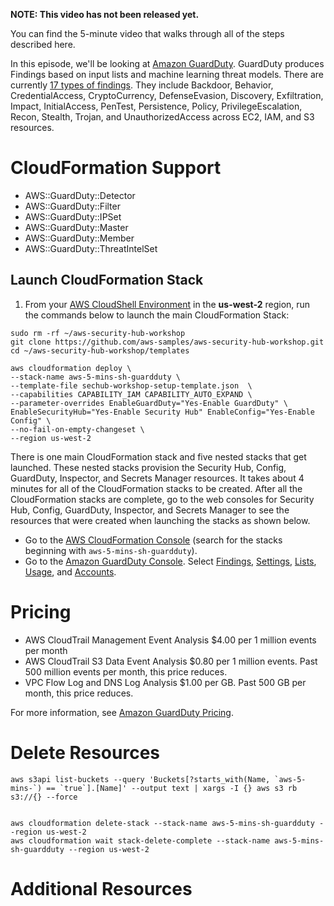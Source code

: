 **NOTE: This video has not been released yet.**

You can find the 5-minute video that walks through all of the steps described here. 

In this episode, we'll be looking at [Amazon GuardDuty](https://aws.amazon.com/guardduty/). GuardDuty produces Findings based on input lists and machine learning threat models. There are currently [17 types of findings](https://docs.aws.amazon.com/guardduty/latest/ug/guardduty_finding-types-active.html#findings-table). They include Backdoor, Behavior, CredentialAccess, CryptoCurrency, DefenseEvasion, Discovery, Exfiltration, Impact, InitialAccess, PenTest, Persistence, Policy, PrivilegeEscalation, Recon, Stealth, Trojan, and UnauthorizedAccess across EC2, IAM, and S3 resources. 


# CloudFormation Support
* AWS::GuardDuty::Detector
* AWS::GuardDuty::Filter
* AWS::GuardDuty::IPSet
* AWS::GuardDuty::Master
* AWS::GuardDuty::Member
* AWS::GuardDuty::ThreatIntelSet

## Launch CloudFormation Stack
1. From your [AWS CloudShell Environment](https://us-west-2.console.aws.amazon.com/cloudshell/home?region=us-west-2#) in the **us-west-2** region, run the commands below to launch the main CloudFormation Stack:

```
sudo rm -rf ~/aws-security-hub-workshop
git clone https://github.com/aws-samples/aws-security-hub-workshop.git
cd ~/aws-security-hub-workshop/templates
```

```
aws cloudformation deploy \
--stack-name aws-5-mins-sh-guardduty \
--template-file sechub-workshop-setup-template.json  \
--capabilities CAPABILITY_IAM CAPABILITY_AUTO_EXPAND \
--parameter-overrides EnableGuardDuty="Yes-Enable GuardDuty" \
EnableSecurityHub="Yes-Enable Security Hub" EnableConfig="Yes-Enable Config" \
--no-fail-on-empty-changeset \
--region us-west-2
```

There is one main CloudFormation stack and five nested stacks that get launched. These nested stacks provision the Security Hub, Config, GuardDuty, Inspector, and Secrets Manager resources. It takes about 4 minutes for all of the CloudFormation stacks to be created. After all the CloudFormation stacks are complete, go to the web consoles for Security Hub, Config, GuardDuty, Inspector, and Secrets Manager to see the resources that were created when launching the stacks as shown below. 

* Go to the [AWS CloudFormation Console](https://us-west-2.console.aws.amazon.com/cloudformation/home?region=us-west-2#/stacks/) (search for the stacks beginning with `aws-5-mins-sh-guardduty`). 
* Go to the [Amazon GuardDuty Console](https://us-west-2.console.aws.amazon.com/guardduty/home?region=us-west-2#/). Select [Findings](https://us-west-2.console.aws.amazon.com/guardduty/home?region=us-west-2#/findings), [Settings](https://us-west-2.console.aws.amazon.com/guardduty/home?region=us-west-2#/settings), [Lists](https://us-west-2.console.aws.amazon.com/guardduty/home?region=us-west-2#/lists), [Usage](https://us-west-2.console.aws.amazon.com/guardduty/home?region=us-west-2#/usage), and [Accounts](https://us-west-2.console.aws.amazon.com/guardduty/home?region=us-west-2#/linked-accounts).

# Pricing
* AWS CloudTrail Management Event Analysis $4.00 per 1 million events per month
* AWS CloudTrail S3 Data Event Analysis	$0.80 per 1 million events. Past 500 million events per month, this price reduces. 
* VPC Flow Log and DNS Log Analysis	$1.00 per GB. Past 500 GB per month, this price reduces.

For more information, see [Amazon GuardDuty Pricing](https://aws.amazon.com/guardduty/pricing/).

# Delete Resources

```
aws s3api list-buckets --query 'Buckets[?starts_with(Name, `aws-5-mins-`) == `true`].[Name]' --output text | xargs -I {} aws s3 rb s3://{} --force


aws cloudformation delete-stack --stack-name aws-5-mins-sh-guardduty --region us-west-2
aws cloudformation wait stack-delete-complete --stack-name aws-5-mins-sh-guardduty --region us-west-2

```

# Additional Resources
